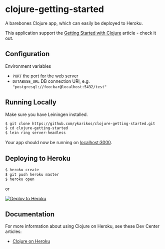 
# clojure-getting-started

A barebones Clojure app, which can easily be deployed to Heroku.  

This application support the [Getting Started with Clojure](https://devcenter.heroku.com/articles/getting-started-with-clojure) article - check it out.

## Configuration

Environment variables

- `PORT` the port for the web server
- `DATABASE_URL` DB connection URI, e.g. `"postgresql://foo:bar@localhost:5432/test"`

## Running Locally

Make sure you have Leiningen installed.

```sh
$ git clone https://github.com/ykarikos/clojure-getting-started.git
$ cd clojure-getting-started
$ lein ring server-headless
```

Your app should now be running on [localhost:3000](http://localhost:3000/).

## Deploying to Heroku

```sh
$ heroku create
$ git push heroku master
$ heroku open
```

or

[![Deploy to Heroku](https://www.herokucdn.com/deploy/button.png)](https://heroku.com/deploy)

## Documentation

For more information about using Clojure on Heroku, see these Dev Center articles:

- [Clojure on Heroku](https://devcenter.heroku.com/categories/clojure)
